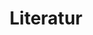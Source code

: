 ---
title: Literatur
summary: Contains posts related to `buecher`
description: Bib-Notes aus meinem Zettelkasten und andere Literatur Zusammenfassungen.
---